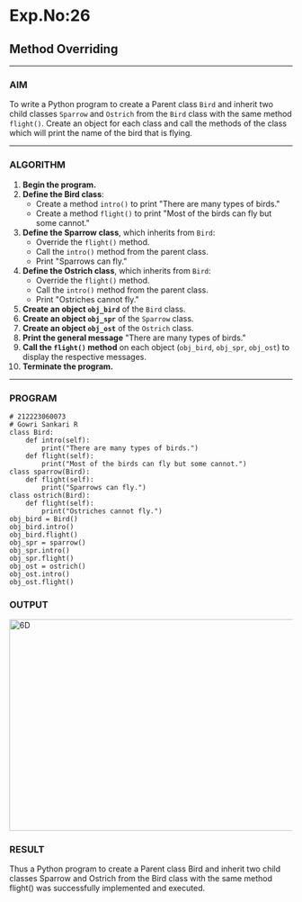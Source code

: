 # Exp.No:26  
## Method Overriding

---

### AIM  
To write a Python program to create a Parent class `Bird` and inherit two child classes `Sparrow` and `Ostrich` from the `Bird` class with the same method `flight()`. Create an object for each class and call the methods of the class which will print the name of the bird that is flying.

---

### ALGORITHM

1. **Begin the program.**
2. **Define the Bird class**:
   - Create a method `intro()` to print "There are many types of birds."
   - Create a method `flight()` to print "Most of the birds can fly but some cannot."
3. **Define the Sparrow class**, which inherits from `Bird`:
   - Override the `flight()` method.
   - Call the `intro()` method from the parent class.
   - Print "Sparrows can fly."
4. **Define the Ostrich class**, which inherits from `Bird`:
   - Override the `flight()` method.
   - Call the `intro()` method from the parent class.
   - Print "Ostriches cannot fly."
5. **Create an object `obj_bird`** of the `Bird` class.
6. **Create an object `obj_spr`** of the `Sparrow` class.
7. **Create an object `obj_ost`** of the `Ostrich` class.
8. **Print the general message** "There are many types of birds."
9. **Call the `flight()` method** on each object (`obj_bird`, `obj_spr`, `obj_ost`) to display the respective messages.
10. **Terminate the program.**

---

### PROGRAM

```
# 212223060073
# Gowri Sankari R
class Bird:
    def intro(self):
        print("There are many types of birds.")
    def flight(self):
        print("Most of the birds can fly but some cannot.")
class sparrow(Bird):
    def flight(self):
        print("Sparrows can fly.")
class ostrich(Bird):
    def flight(self):
        print("Ostriches cannot fly.")
obj_bird = Bird()
obj_bird.intro()
obj_bird.flight()
obj_spr = sparrow()
obj_spr.intro()
obj_spr.flight()
obj_ost = ostrich()
obj_ost.intro()
obj_ost.flight()
```

### OUTPUT
<img width="1171" height="376" alt="6D" src="https://github.com/user-attachments/assets/f28a7382-8040-44a3-a17f-e0a46fde31d6" />


### RESULT
Thus a Python program to create a Parent class Bird and inherit two child classes Sparrow and Ostrich from the Bird class with the same method flight() was successfully implemented and executed.
